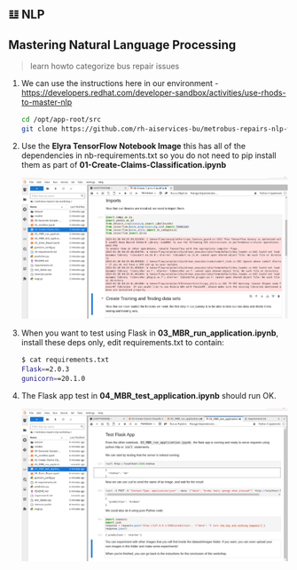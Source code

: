 ## 𝌭️ NLP
## Mastering Natural Language Processing
> learn howto categorize bus repair issues

1. We can use the instructions here in our environment - https://developers.redhat.com/developer-sandbox/activities/use-rhods-to-master-nlp

   ```bash
   cd /opt/app-root/src
   git clone https://github.com/rh-aiservices-bu/metrobus-repairs-nlp-workshop.git 
   ```

2. Use the **Elyra TensorFlow Notebook Image** this has all of the dependencies in nb-requirements.txt so you do not need to pip install them as part of **01-Create-Claims-Classification.ipynb**

   ![8-nlp-imports](./images/8-nlp-imports.png)

3. When you want to test using Flask in **03_MBR_run_application.ipynb**, install these deps only, edit requirements.txt to contain:

   ```bash
   $ cat requirements.txt 
   Flask==2.0.3
   gunicorn==20.1.0
   ```

4. The Flask app test in **04_MBR_test_application.ipynb** should run OK.

   ![8-nlp-flask-app](./images/8-nlp-flask-app.png)
